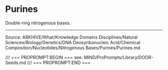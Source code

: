 # Purines

Double-ring nitrogenous bases.

---
Source: ARKHIVE/What/Knowledge Domains Disciplines/Natural Sciences/Biology/Genetics/DNA Deoxyribonucleic Acid/Chemical Composition/Nucleotides/Nitrogenous Bases/Purines/Purines.md

/// === PROPROMPT:BEGIN ===
see: MIND/ProPrompts/Library/DOOR-Seeds.md
/// === PROPROMPT:END ===
